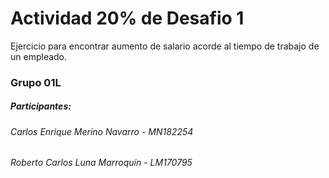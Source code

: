 # Actividad 20% de Desafio 1
Ejercicio para encontrar aumento de salario acorde al tiempo de trabajo de un empleado.
### Grupo 01L
##### Participantes:
###### Carlos Enrique Merino Navarro - MN182254
###### Roberto Carlos Luna Marroquín - LM170795
